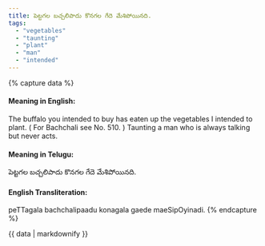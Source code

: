 ```yaml
---
title: పెట్టగల బచ్చలిపాదు కొనగల గేదె మేశిపోయినది.
tags:
  - "vegetables"
  - "taunting"
  - "plant"
  - "man"
  - "intended"
---
```


{% capture data %}
#### Meaning in English:
The buffalo you intended to buy has eaten up the vegetables I intended to plant.
( For Bachchali see No. 510. )
Taunting a man who is always talking but never acts.

#### Meaning in Telugu:
పెట్టగల బచ్చలిపాదు కొనగల గేదె మేశిపోయినది.

#### English Transliteration:
peTTagala bachchalipaadu konagala gaede maeSipOyinadi.
{% endcapture %}

<div class="notice">{{ data | markdownify }}</div>

